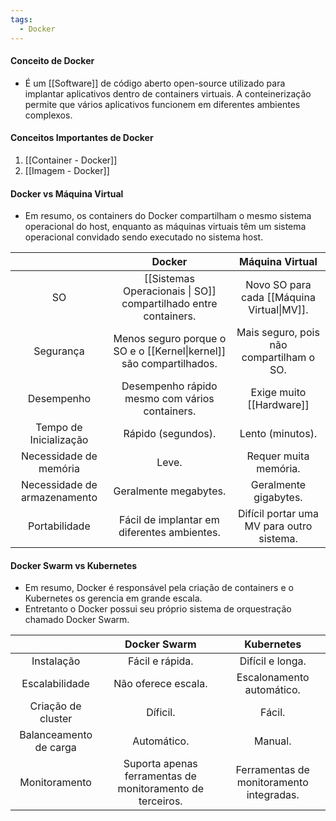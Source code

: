 ```yaml
---
tags:
  - Docker
---
```


#### Conceito de Docker

- É um [[Software]] de código aberto open-source utilizado para implantar aplicativos dentro de containers virtuais. A conteinerização permite que vários aplicativos funcionem em diferentes ambientes complexos.

#### Conceitos Importantes de Docker

1. [[Container - Docker]]
2. [[Imagem - Docker]]
#### Docker vs Máquina Virtual

- Em resumo, os containers do Docker compartilham o mesmo sistema operacional do host, enquanto as máquinas virtuais têm um sistema operacional convidado sendo executado no sistema host.

|                              |                               Docker                                |              Máquina Virtual               |
| :--------------------------: | :-----------------------------------------------------------------: | :----------------------------------------: |
|              SO              |   [[Sistemas Operacionais \| SO]] compartilhado entre containers.   | Novo SO para cada [[Máquina Virtual\|MV]]. |
|          Segurança           | Menos seguro porque o SO e o [[Kernel\|kernel]] são compartilhados. |  Mais seguro, pois não compartilham o SO.  |
|          Desempenho          |           Desempenho rápido mesmo com vários containers.            |          Exige muito [[Hardware]]          |
|    Tempo de Inicialização    |                         Rápido (segundos).                          |              Lento (minutos).              |
|    Necessidade de memória    |                                Leve.                                |           Requer muita memória.            |
| Necessidade de armazenamento |                        Geralmente megabytes.                        |         Geralmente gigabytes.<br>          |
|        Portabilidade         |             Fácil de implantar em diferentes ambientes.             | Difícil portar uma MV para outro sistema.  |

#### Docker Swarm vs Kubernetes

- Em resumo, Docker é responsável pela criação de containers e o Kubernetes os gerencia em grande escala.
- Entretanto o Docker possui seu próprio sistema de orquestração chamado Docker Swarm.

|                        |                       Docker Swarm                        |                Kubernetes                |
| :--------------------: | :-------------------------------------------------------: | :--------------------------------------: |
|       Instalação       |                      Fácil e rápida.                      |             Difícil e longa.             |
|     Escalabilidade     |                    Não oferece escala.                    |        Escalonamento automático.         |
|   Criação de cluster   |                         Díficil.                          |                  Fácil.                  |
| Balanceamento de carga |                        Automático.                        |                 Manual.                  |
|     Monitoramento      | Suporta apenas ferramentas de monitoramento de terceiros. | Ferramentas de monitoramento integradas. |
